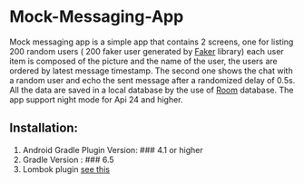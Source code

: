 # Mock-Messaging-App

Mock messaging app is a simple app that contains 2 screens, one for listing 200 random users ( 200 faker user generated by [Faker](https://github.com/DiUS/java-faker) library) 
each user item is composed of the picture and the name of the user, the users are ordered by latest message timestamp. The second one shows the chat with a random user and echo
the sent message after a randomized delay of 0.5s. All the data are saved in a local database by the use of [Room](https://developer.android.com/topic/libraries/architecture/room)
database. The app support night mode for Api 24 and higher.

## Installation:
1. Android Gradle Plugin Version: ### 4.1 or higher
2. Gradle Version : ### 6.5
3. Lombok plugin [see this](https://projectlombok.org/setup/android)
